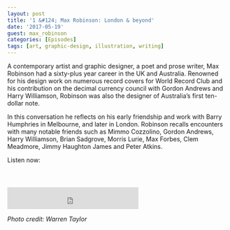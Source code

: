 ```yaml
---
layout: post
title: '1 &#124; Max Robinson: London & beyond'
date: '2017-05-19'
guest: max_robinson
categories: [Episodes]
tags: [art, graphic-design, illustration, writing]
---
```


A contemporary artist and graphic designer, a poet and prose writer, Max
Robinson had a sixty-plus year career in the UK and Australia. Renowned for his
design work on numerous record covers for World Record Club and his contribution
on the decimal currency council with Gordon Andrews and Harry Williamson,
Robinson was also the designer of Australia’s first ten-dollar note.

In this conversation he reflects on his early friendship and work with Barry
Humphries in Melbourne, and later in London. Robinson recalls encounters with
many notable friends such as Mimmo Cozzolino, Gordon Andrews, Harry Williamson,
Brian Sadgrove, Morris Lurie, Max Forbes, Clem Meadmore, Jimmy Haughton James
and Peter Atkins.

Listen now:
<div class="responsive-embed" style="padding-top: 8%;">
  <iframe src="https://archive.org/embed/designconv-2017-05-19-episode-001-max-robinson" class="responsive-embed-item" height="50" frameborder="0" webkitallowfullscreen="true" mozallowfullscreen="true" allowfullscreen></iframe>
</div>

*Photo credit: Warren Taylor*
